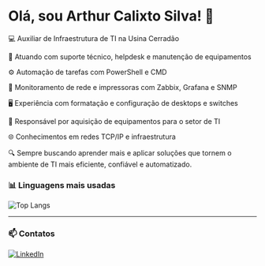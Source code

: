 # Olá, sou Arthur Calixto Silva! 👋

💻 Auxiliar de Infraestrutura de TI na Usina Cerradão 

🎯 Atuando com suporte técnico, helpdesk e manutenção de equipamentos 

⚙️ Automação de tarefas com PowerShell e CMD 

📡 Monitoramento de rede e impressoras com Zabbix, Grafana e SNMP 

🖥️ Experiência com formatação e configuração de desktops e switches 

🛒 Responsável por aquisição de equipamentos para o setor de TI 

🌐 Conhecimentos em redes TCP/IP e infraestrutura 

🔍 Sempre buscando aprender mais e aplicar soluções que tornem o ambiente de TI mais eficiente, confiável e automatizado. 


### 📊 **Linguagens mais usadas**

![Top Langs](https://github-readme-stats.vercel.app/api/top-langs/?username=ArthurCalixtoSilva&layout=compact&theme=dark)


---

### 📫 **Contatos**


[![LinkedIn](https://img.shields.io/badge/LinkedIn-0A66C2?style=for-the-badge&logo=linkedin&logoColor=white)](https://www.linkedin.com/in/arthur-calixto-421937302/)

